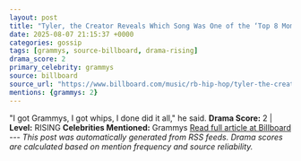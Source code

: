 ```yaml
---
layout: post
title: "Tyler, the Creator Reveals Which Song Was One of the ‘Top 8 Moments’ of His Life"
date: 2025-08-07 21:15:37 +0000
categories: gossip
tags: [grammys, source-billboard, drama-rising]
drama_score: 2
primary_celebrity: grammys
source: billboard
source_url: "https://www.billboard.com/music/rb-hip-hop/tyler-the-creator-top-life-moment-clipse-1236038961/"
mentions: {grammys: 2}
---
```


"I got Grammys, I got whips, I done did it all," he said. **Drama Score:** 2 | **Level:** RISING **Celebrities Mentioned:** Grammys [Read full article at Billboard](https://www.billboard.com/music/rb-hip-hop/tyler-the-creator-top-life-moment-clipse-1236038961/) --- *This post was automatically generated from RSS feeds. Drama scores are calculated based on mention frequency and source reliability.*